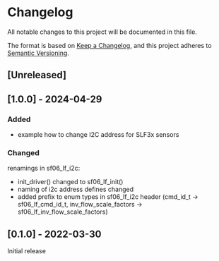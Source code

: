 # Changelog
All notable changes to this project will be documented in this file.

The format is based on [Keep a Changelog](https://keepachangelog.com/en/1.0.0/),
and this project adheres to [Semantic Versioning](https://semver.org/spec/v2.0.0.html).


## [Unreleased]

## [1.0.0] - 2024-04-29

### Added

- example how to change I2C address for SLF3x sensors

### Changed

renamings in sf06_lf_i2c: 
- init_driver() changed to sf06_lf_init()
- naming of i2c address defines changed
- added prefix to enum types in sf06_lf_i2c header (cmd_id_t -> sf06_lf_cmd_id_t, inv_flow_scale_factors -> sf06_lf_inv_flow_scale_factors)

## [0.1.0] - 2022-03-30

Initial release

